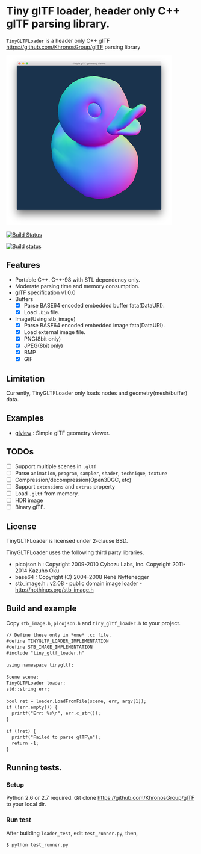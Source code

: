 # Tiny glTF loader, header only C++ glTF parsing library.

`TinyGLTFLoader` is a header only C++ glTF https://github.com/KhronosGroup/glTF parsing library

![](images/glview_duck.png)

[![Build Status](https://travis-ci.org/syoyo/tinygltfloader.svg?branch=master)](https://travis-ci.org/syoyo/tinygltfloader)

[![Build status](https://ci.appveyor.com/api/projects/status/i5ku97hf0r0quti3?svg=true)](https://ci.appveyor.com/project/syoyo/tinygltfloader)

## Features

* Portable C++. C++-98 with STL dependency only.
* Moderate parsing time and memory consumption.
* glTF specification v1.0.0
* Buffers
  * [x] Parse BASE64 encoded embedded buffer fata(DataURI).
  * [x] Load `.bin` file.
* Image(Using stb_image)
  * [x] Parse BASE64 encoded embedded image fata(DataURI).
  * [x] Load external image file.
  * [x] PNG(8bit only)
  * [x] JPEG(8bit only)
  * [x] BMP
  * [x] GIF

## Limitation

Currently, TinyGLTFLoader only loads nodes and geometry(mesh/buffer) data.

## Examples

* [glview](examples/glview) : Simple glTF geometry viewer.

## TODOs

* [ ] Support multiple scenes in `.gltf`
* [ ] Parse `animation`, `program`, `sampler`, `shader`, `technique`, `texture`
* [ ] Compression/decompression(Open3DGC, etc)
* [ ] Support `extensions` and `extras` property
* [ ] Load `.gltf` from memory.
* [ ] HDR image
* [ ] Binary glTF.

## License

TinyGLTFLoader is licensed under 2-clause BSD.

TinyGLTFLoader uses the following third party libraries.

* picojson.h : Copyright 2009-2010 Cybozu Labs, Inc. Copyright 2011-2014 Kazuho Oku
* base64 : Copyright (C) 2004-2008 René Nyffenegger
* stb_image.h : v2.08 - public domain image loader - http://nothings.org/stb_image.h


## Build and example

Copy `stb_image.h`, `picojson.h` and `tiny_gltf_loader.h` to your project.

```
// Define these only in *one* .cc file.
#define TINYGLTF_LOADER_IMPLEMENTATION
#define STB_IMAGE_IMPLEMENTATION
#include "tiny_gltf_loader.h"

using namespace tinygltf;

Scene scene; 
TinyGLTFLoader loader;
std::string err;
  
bool ret = loader.LoadFromFile(scene, err, argv[1]);
if (!err.empty()) {
  printf("Err: %s\n", err.c_str());
}

if (!ret) {
  printf("Failed to parse glTF\n");
  return -1;
}
```

## Running tests.

### Setup

Python 2.6 or 2.7 required.
Git clone https://github.com/KhronosGroup/glTF to your local dir.

### Run test

After building `loader_test`, edit `test_runner.py`, then,

    $ python test_runner.py
